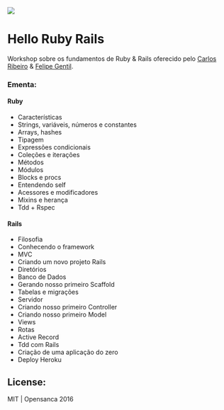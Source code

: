 ![](https://upload.wikimedia.org/wikipedia/commons/9/9c/Ruby_on_Rails_logo.jpg)

# Hello Ruby Rails
Workshop sobre os fundamentos de Ruby &amp; Rails oferecido pelo [Carlos Ribeiro](https://github.com/duduribeiro) & [Felipe Gentil](https://github.com/fpgentil).

### Ementa:


#### Ruby
- Características
- Strings, variáveis, números e constantes
- Arrays, hashes
- Tipagem
- Expressões condicionais
- Coleções e iterações
- Métodos
- Módulos
- Blocks e procs
- Entendendo self
- Acessores e modificadores
- Mixins e herança
- Tdd + Rspec

#### Rails
- Filosofia
- Conhecendo o framework
- MVC
- Criando um novo projeto Rails
- Diretórios
- Banco de Dados
- Gerando nosso primeiro Scaffold
- Tabelas e migrações
- Servidor
- Criando nosso primeiro Controller
- Criando nosso primeiro Model
- Views
- Rotas
- Active Record
- Tdd com Rails
- Criação de uma aplicação do zero
- Deploy Heroku

## License: 
MIT | Opensanca 2016

